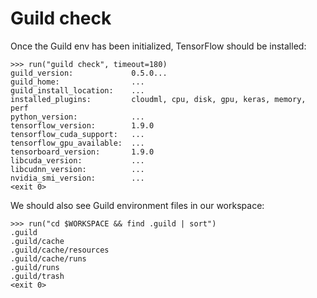 # Guild check

Once the Guild env has been initialized, TensorFlow should be installed:

    >>> run("guild check", timeout=180)
    guild_version:             0.5.0...
    guild_home:                ...
    guild_install_location:    ...
    installed_plugins:         cloudml, cpu, disk, gpu, keras, memory, perf
    python_version:            ...
    tensorflow_version:        1.9.0
    tensorflow_cuda_support:   ...
    tensorflow_gpu_available:  ...
    tensorboard_version:       1.9.0
    libcuda_version:           ...
    libcudnn_version:          ...
    nvidia_smi_version:        ...
    <exit 0>

We should also see Guild environment files in our workspace:

    >>> run("cd $WORKSPACE && find .guild | sort")
    .guild
    .guild/cache
    .guild/cache/resources
    .guild/cache/runs
    .guild/runs
    .guild/trash
    <exit 0>
